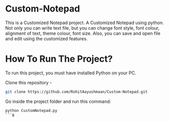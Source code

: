 # Custom-Notepad

This is a Customized Notepad project. A Customized Notepad using python. Not only you can write text file, but you can change font style, font colour, alignment of text, theme colour, font size. Also, you can save and open file and edit using the customized features.


# How To Run The Project? 

To run this project, you must have installed Python on your PC.

Clone this repository - 
```sh
git clone https://github.com/RohitAayushmaan/Custom-Notepad.git
```

Go inside the project folder and run this command:
```sh
python CustomNotepad.py
```8
